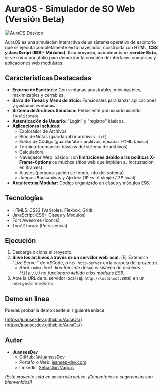 # AuraOS - Simulador de SO Web (Versión Beta)

![AuraOS Desktop](https://res.cloudinary.com/dvrqgxoqf/image/upload/v1747691727/auraos_jf7szq.png)

AuraOS es una simulación interactiva de un sistema operativo de escritorio que se ejecuta completamente en tu navegador, construida con **HTML, CSS y JavaScript (ES6+ Módulos)**. Este proyecto, actualmente en **versión Beta**, sirve como portafolio para demostrar la creación de interfaces complejas y aplicaciones web modulares.

## Características Destacadas

*   **Entorno de Escritorio:** Con ventanas arrastrables, minimizables, maximizables y cerrables.
*   **Barra de Tareas y Menú de Inicio:** Funcionales para lanzar aplicaciones y gestionar ventanas.
*   **Sistema de Archivos Simulado:** Persistente por usuario usando `localStorage`.
*   **Autenticación de Usuario:** "Login" y "registro" básicos.
*   **Aplicaciones Incluidas:**
    *   Explorador de Archivos
    *   Bloc de Notas (guardar/abrir archivos `.txt`)
    *   Editor de Código (guardar/abrir archivos, ejecutar HTML básico)
    *   Terminal (comandos básicos del sistema de archivos)
    *   Calculadora
    *   Navegador Web (básico, con **limitaciones debido a las políticas X-Frame-Options** de muchos sitios web que impiden su incrustación en iframes).
    *   Ajustes (personalización de fondo, info del sistema)
    *   Juegos: Buscaminas y Ajedrez (1P vs IA simple / 2P local)
*   **Arquitectura Modular:** Código organizado en clases y módulos ES6.

## Tecnologías

*   HTML5, CSS3 (Variables, Flexbox, Grid)
*   JavaScript (ES6+ Clases y Módulos)
*   Font Awesome (Iconos)
*   `localStorage` (Persistencia)

## Ejecución

1.  Descarga o clona el proyecto.
2.  **Sirve los archivos a través de un servidor web local.** (Ej: Extensión "Live Server" de VSCode, o `npx http-server` en la carpeta del proyecto).
    *   *Abrir `index.html` directamente desde el sistema de archivos (`file:///`) no funcionará debido a los módulos ES6.*
3.  Abre la URL de tu servidor local (ej. `http://localhost:8080`) en un navegador moderno.

## Demo en línea

Puedes probar la demo desde el siguiente enlace:

[https://juansesdev.github.io/AuraOs/](https://juansesdev.github.io/AuraOs/)

## Autor

*   **JuansesDev**
    *   GitHub: [@JuansesDev](https://github.com/JuansesDev)
    *   Portafolio Web: [juanses-dev.com](https://juanses-dev.com)
    *   LinkedIn: [Sebastián Vargas](https://www.linkedin.com/in/sebastian-vargas-122aa4285)

*(Este proyecto está en desarrollo activo. ¡Comentarios y sugerencias son bienvenidos!)*
